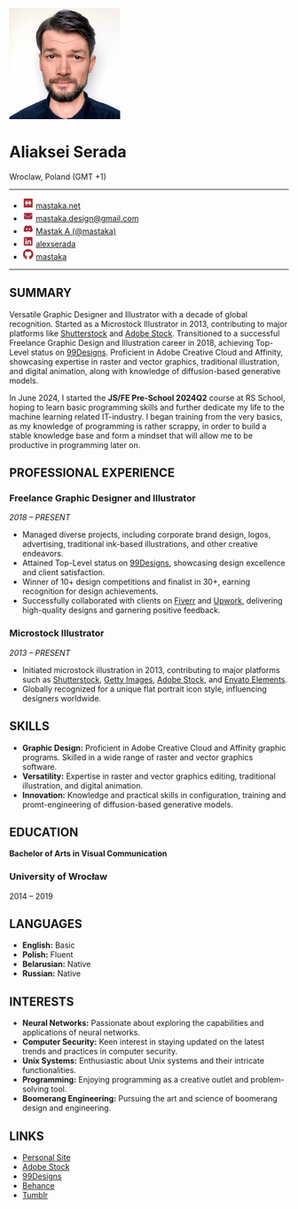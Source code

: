 ![](images/photos/alex.serada_photo_01_square_200x200px.jpeg)
# Aliaksei Serada
Wroclaw, Poland (GMT +1)

---

* ![](images/icons/mastak_a-logo_20x20px.png) [mastaka.net](https://mastaka.net/about)
* ![](images/icons/envelope_20x20px.png) [mastaka.design@gmail.com](mailto:mastaka.design@gmail.com)
* ![](images/icons/discord_20x20px.png) [Mastak A (@mastaka)](https://discordapp.com/users/591698499347939339)
* ![](images/icons/linkedin_20x20px.png) [alexserada](https://www.linkedin.com/in/alexserada/)
* ![](images/icons/github_20x20px.png) [mastaka](https://github.com/mastaka)

---

## SUMMARY

Versatile Graphic Designer and Illustrator with a decade of global recognition. Started as a Microstock Illustrator in 2013, contributing to major platforms like [Shutterstock](https://www.shutterstock.com/g/MastakA) and [Adobe Stock](https://stock.adobe.com/contributor/203860893/Mastak_A). Transitioned to a successful Freelance Graphic Design and Illustration career in 2018, achieving Top-Level status on [99Designs](https://99designs.com/profiles/mastak). Proficient in Adobe Creative Cloud and Affinity, showcasing expertise in raster and vector graphics, traditional illustration, and digital animation, along with knowledge of diffusion-based generative models.

In June 2024, I started the **JS/FE Pre-School 2024Q2** course at RS School, hoping to learn basic programming skills and further dedicate my life to the machine learning related IT-industry. I began training from the very basics, as my knowledge of programming is rather scrappy, in order to build a stable knowledge base and form a mindset that will allow me to be productive in programming later on.


## PROFESSIONAL EXPERIENCE

### Freelance Graphic Designer and Illustrator 
*2018 – PRESENT*

- Managed diverse projects, including corporate brand design, logos, advertising, traditional ink-based illustrations, and other creative endeavors.  
- Attained Top-Level status on [99Designs](https://99designs.com/profiles/mastak), showcasing design excellence and client satisfaction.
- Winner of 10+ design competitions and finalist in 30+, earning recognition for design achievements.
- Successfully collaborated with clients on [Fiverr](https://www.fiverr.com/mastak_a) and [Upwork](https://www.fiverr.com/mastak_a), delivering high-quality designs and garnering positive feedback. 


### Microstock Illustrator 
*2013 – PRESENT*
 
- Initiated microstock illustration in 2013, contributing to major platforms such as [Shutterstock](https://www.shutterstock.com/g/MastakA), [Getty Images](http://www.istockphoto.com/portfolio/mastaka), [Adobe Stock](https://stock.adobe.com/contributor/203860893/Mastak_A), and [Envato Elements](https://elements.envato.com/user/MastakA).
- Globally recognized for a unique flat portrait icon style, influencing designers worldwide.

## SKILLS

- **Graphic Design:** Proficient in Adobe Creative Cloud and Affinity graphic programs. Skilled in a wide range of raster and vector graphics software.
- **Versatility:** Expertise in raster and vector graphics editing, traditional illustration, and digital animation.
- **Innovation:** Knowledge and practical skills in configuration, training and promt-engineering of diffusion-based generative models.

## EDUCATION

**Bachelor of Arts in Visual Communication**  
### University of Wrocław  
2014 – 2019

## LANGUAGES

- **English:** Basic
- **Polish:** Fluent
- **Belarusian:** Native
- **Russian:** Native

## INTERESTS

- **Neural Networks:** Passionate about exploring the capabilities and applications of neural networks.
- **Computer Security:** Keen interest in staying updated on the latest trends and practices in computer security.
- **Unix Systems:** Enthusiastic about Unix systems and their intricate functionalities.
- **Programming:** Enjoying programming as a creative outlet and problem-solving tool.
- **Boomerang Engineering:** Pursuing the art and science of boomerang design and engineering.

## LINKS

- [Personal Site](https://mastaka.net/)
- [Adobe Stock](https://stock.adobe.com/contributor/203860893/Mastak_A)
- [99Designs](https://99designs.com/profiles/mastak)
- [Behance](https://www.behance.net/mastaka)
- [Tumblr](https://mastaka.tumblr.com/)

